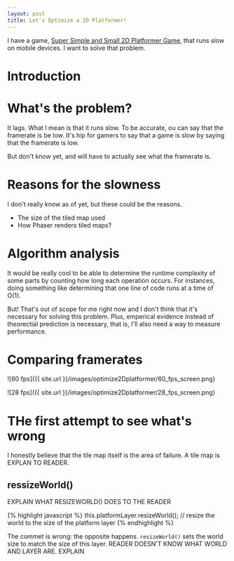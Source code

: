```yaml
---
layout: post
title: Let's Optimize a 2D Platformer!
---
```


I have a game, [Super Simple and Small 2D Platformer Game](https://webdva.github.io/Super-Simple-and-Small-2D-Platformer-Game/public_html/index.html), that runs slow on mobile devices. I want to solve that problem.

# Introduction

# What's the problem?
It lags. What I mean is that it runs slow. To be accurate, ou can say that the framerate is be low. It's hip for gamers to say that a game is slow by saying that the framerate is low.

But don't know yet, and will have to actually see what the framerate is.

# Reasons for the slowness

I don't really know as of yet, but these could be the reasons.

* The size of the tiled map used
* How Phaser renders tiled maps?

# Algorithm analysis

It would be really cool to be able to determine the runtime complexity of some parts by counting how long each operation occurs. For instances, doing something like determining that one line of code runs at a time of O(1).

But! That's out of scope for me right now and I don't think that it's necessary for solving this problem. Plus, emperical evidence instead of theorectial prediction is necessary, that is, I'll also need a way to measure performance.

# Comparing framerates

![60 fps]({{ site.url }}/images/optimize2Dplatformer/60_fps_screen.png)

![28 fps]({{ site.url }}/images/optimize2Dplatformer/28_fps_screen.png)

# THe first attempt to see what's wrong

I honestly believe that the tile map itself is the area of failure. A tile map is EXPLAN TO READER. 

## ressizeWorld()

EXPLAIN WHAT RESIZEWORLD() DOES TO THE READER

{% highlight javascript %}
this.platformLayer.resizeWorld(); // resize the world to the size of the platform layer
{% endhighlight %}

The commet is wrong: the opposite happens. `resizeWorld()` sets the world size to match the size of this layer. READER DOESN'T KNOW WHAT WORLD AND LAYER ARE. EXPLAIN
